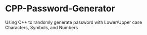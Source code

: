 # CPP-Password-Generator
Using C++ to randomly generate password with Lower/Upper case Characters, Symbols, and Numbers
